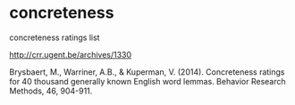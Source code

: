 # concreteness
concreteness ratings list

http://crr.ugent.be/archives/1330

Brysbaert, M., Warriner, A.B., & Kuperman, V. (2014). Concreteness ratings for 40 thousand generally known English word lemmas. Behavior Research Methods, 46, 904-911.
